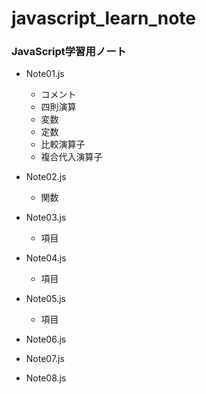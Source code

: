 # javascript_learn_note
### JavaScript学習用ノート

- Note01.js
  - コメント
  - 四則演算
  - 変数
  - 定数
  - 比較演算子
  - 複合代入演算子

- Note02.js
  - 関数

- Note03.js
  - 項目

- Note04.js
  - 項目

- Note05.js
  - 項目

- Note06.js
- Note07.js
- Note08.js

